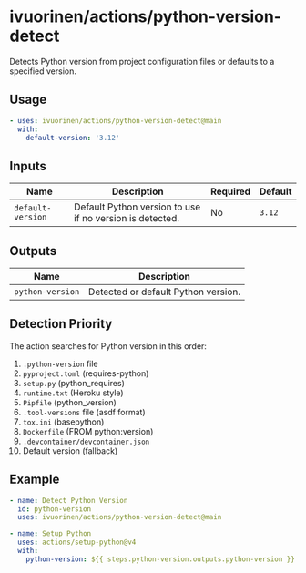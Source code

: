 # ivuorinen/actions/python-version-detect

Detects Python version from project configuration files or defaults to a specified version.

## Usage

```yaml
- uses: ivuorinen/actions/python-version-detect@main
  with:
    default-version: '3.12'
```

## Inputs

| Name | Description | Required | Default |
|------|-------------|----------|---------|
| `default-version` | Default Python version to use if no version is detected. | No | `3.12` |

## Outputs

| Name | Description |
|------|-------------|
| `python-version` | Detected or default Python version. |

## Detection Priority

The action searches for Python version in this order:

1. `.python-version` file
2. `pyproject.toml` (requires-python)
3. `setup.py` (python_requires)
4. `runtime.txt` (Heroku style)
5. `Pipfile` (python_version)
6. `.tool-versions` file (asdf format)
7. `tox.ini` (basepython)
8. `Dockerfile` (FROM python:version)
9. `.devcontainer/devcontainer.json`
10. Default version (fallback)

## Example

```yaml
- name: Detect Python Version
  id: python-version
  uses: ivuorinen/actions/python-version-detect@main

- name: Setup Python
  uses: actions/setup-python@v4
  with:
    python-version: ${{ steps.python-version.outputs.python-version }}
```
